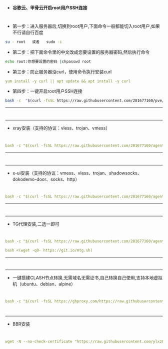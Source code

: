 

- #### 谷歌云、甲骨云开启root用户SSH连接
#

- 第一步：进入服务器后,切换到root用户,下面命令一般都能切入root用户,如果不行请自行百度
```sh
su - root   或者   sudo -i
```

- 第二步：把下面命令里的中文改成您要设置的服务器密码,然后执行命令
```sh
echo root:你想要设置的密码 |chpasswd root
```

- 第三步：防止服务器没curl，使用命令执行安装curl
```yaml
yum install -y curl || apt update && apt install -y curl
```

- 第四步：一键开启root用户SSH连接
```sh
bash -c  "$(curl -fsSL https://raw.githubusercontent.com/281677160/pve/main/ssh.sh)"
```
---
#
---
- xray安装（支持的协议：vless、trojan、vmess）
#
```yaml
bash -c "$(curl -fsSL https://raw.githubusercontent.com/281677160/agent/main/xray_install.sh)"
```
---
#
---
- x-ui安装（支持的协议：vmess、vless、trojan、shadowsocks、dokodemo-door、socks、http）
#
```yaml
bash -c "$(curl -fsSL https://raw.githubusercontent.com/281677160/agent/main/x-ui.sh)"
```
---
#
---
- TG代理安装,二选一即可
#
```yaml
bash -c "$(curl -fsSL https://raw.githubusercontent.com/281677160/agent/main/erlang_tg.sh)"
```

```yaml
bash <(wget -qO- https://git.io/mtg.sh)
```
---
#
---
- 一键搭建CLASH节点转换,无需域名无需证书,自己转换自己使用,支持本地虚拟机（ubuntu、debian、alpine）
#
```yaml
bash -c "$(curl -fsSL https://ghproxy.com/https://raw.githubusercontent.com/281677160/agent/main/clash_install.sh)"
```
#
---
- BBR安装
#
```yaml
wget -N --no-check-certificate "https://raw.githubusercontent.com/ylx2016/Linux-NetSpeed/master/tcp.sh" && chmod +x tcp.sh && ./tcp.sh
```
